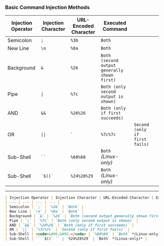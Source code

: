 
### Basic Command Injection Methods

| Injection Operator | Injection Character | URL-Encoded Character | Executed Command                             |                                      |                                |
| ------------------ | ------------------- | --------------------- | -------------------------------------------- | ------------------------------------ | ------------------------------ |
| Semicolon          | `;`                 | `%3b`                 | `Both`                                       |                                      |                                |
| New Line           | `\n`                | `%0a`                 | `Both`                                       |                                      |                                |
| Background         | `&`                 | `%26`                 | `Both (second output generally shown first)` |                                      |                                |
| Pipe          |     `\|`                                       | `%7c`                                        | `Both (only second output is shown)` |                                |
| AND                | `&&`                | `%26%26`              | `Both (only if first succeeds)`              |                                      |                                |
| OR                |                   `\|\|`                       | `                                            | `%7c%7c`                             | `Second (only if first fails)` |
| Sub-Shell          | <code>``</code>     | `%60%60`              | `Both` *(Linux-only)*                        |                                      |                                |
| Sub-Shell          | `` `$()` ``         | `%24%28%29`           | `Both` *(Linux-only)*                        |                                      |                                |

---


```markdown
| Injection Operator | Injection Character | URL-Encoded Character | Executed Command |
| --- | --- | --- | --- |
| Semicolon | `;` | `%3b` | `Both` |
| New Line | `\n` | `%0a` | `Both` |
| Background | `&` | `%26` | `Both (second output generally shown first)` |
| Pipe | `|` | `%7c` | `Both (only second output is shown)` |
| AND | `&&` | `%26%26` | `Both (only if first succeeds)` |
| OR | `||` | `%7c%7c` | `Second (only if first fails)` |
| Sub-Shell | <code>&#96;&#96;</code> | `%60%60` | `Both` *(Linux-only)* |
| Sub-Shell | `` `$()` `` | `%24%28%29` | `Both` *(Linux-only)* |
```

